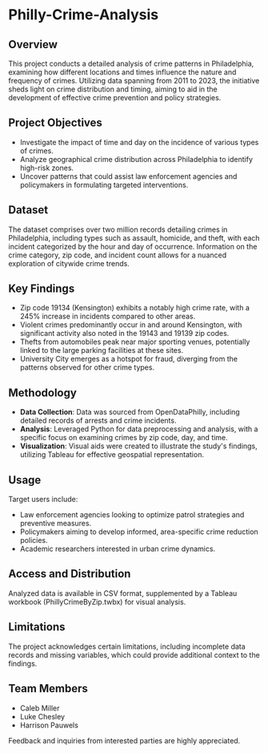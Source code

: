 # Philly-Crime-Analysis

## Overview
This project conducts a detailed analysis of crime patterns in Philadelphia, examining how different locations and times influence the nature and frequency of crimes. Utilizing data spanning from 2011 to 2023, the initiative sheds light on crime distribution and timing, aiming to aid in the development of effective crime prevention and policy strategies.

## Project Objectives
- Investigate the impact of time and day on the incidence of various types of crimes.
- Analyze geographical crime distribution across Philadelphia to identify high-risk zones.
- Uncover patterns that could assist law enforcement agencies and policymakers in formulating targeted interventions.

## Dataset
The dataset comprises over two million records detailing crimes in Philadelphia, including types such as assault, homicide, and theft, with each incident categorized by the hour and day of occurrence. Information on the crime category, zip code, and incident count allows for a nuanced exploration of citywide crime trends.

## Key Findings
- Zip code 19134 (Kensington) exhibits a notably high crime rate, with a 245% increase in incidents compared to other areas.
- Violent crimes predominantly occur in and around Kensington, with significant activity also noted in the 19143 and 19139 zip codes.
- Thefts from automobiles peak near major sporting venues, potentially linked to the large parking facilities at these sites.
- University City emerges as a hotspot for fraud, diverging from the patterns observed for other crime types.

## Methodology
- **Data Collection**: Data was sourced from OpenDataPhilly, including detailed records of arrests and crime incidents.
- **Analysis**: Leveraged Python for data preprocessing and analysis, with a specific focus on examining crimes by zip code, day, and time.
- **Visualization**: Visual aids were created to illustrate the study's findings, utilizing Tableau for effective geospatial representation.

## Usage
Target users include:

- Law enforcement agencies looking to optimize patrol strategies and preventive measures.
- Policymakers aiming to develop informed, area-specific crime reduction policies.
- Academic researchers interested in urban crime dynamics.

## Access and Distribution
Analyzed data is available in CSV format, supplemented by a Tableau workbook (PhillyCrimeByZip.twbx) for visual analysis.

## Limitations
The project acknowledges certain limitations, including incomplete data records and missing variables, which could provide additional context to the findings.

## Team Members

- Caleb Miller
- Luke Chesley
- Harrison Pauwels

Feedback and inquiries from interested parties are highly appreciated.
